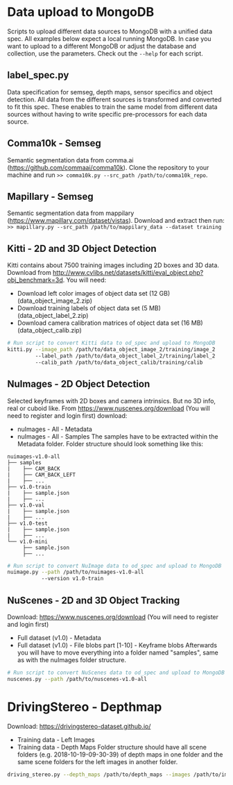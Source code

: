 # Data upload to MongoDB
Scripts to upload different data sources to MongoDB with a unified data spec. All examples below expect a local running MongoDB.
In case you want to upload to a different MongoDB or adjust the database and collection, use the parameters. Check out the `--help` for each script.

## label_spec.py
Data specification for semseg, depth maps, sensor specifics and object detection. All data from the different sources is transformed and converted to
fit this spec. These enables to train the same model from different data sources without having to write specific pre-processors for
each data source.

## Comma10k - Semseg
Semantic segmentation data from comma.ai (https://github.com/commaai/comma10k). Clone the repository to your machine and run
`>> comma10k.py --src_path /path/to/comma10k_repo`.

## Mapillary - Semseg
Semantic segmentation data from mappilary (https://www.mapillary.com/dataset/vistas). Download and extract then run:
`>> mapillary.py --src_path /path/to/mappilary_data --dataset training`

## Kitti - 2D and 3D Object Detection
Kitti contains about 7500 training images including 2D boxes and 3D data. Download from http://www.cvlibs.net/datasets/kitti/eval_object.php?obj_benchmark=3d.
You will need:
- Download left color images of object data set (12 GB) (data_object_image_2.zip)
- Download training labels of object data set (5 MB) (data_object_label_2.zip)
- Download camera calibration matrices of object data set (16 MB) (data_object_calib.zip)

```bash
# Run script to convert Kitti data to od_spec and upload to MongoDB
kitti.py --image_path /path/to/data_object_image_2/training/image_2 
         --label_path /path/to/data_object_label_2/training/label_2
         --calib_path /path/to/data_object_calib/training/calib
```

## NuImages - 2D Object Detection
Selected keyframes with 2D boxes and camera intrinsics. But no 3D info, real or cuboid like.
From https://www.nuscenes.org/download (You will need to register and login first) download:
- nuImages - All - Metadata
- nuImages - All - Samples
The samples have to be extracted within the Metadata folder. Folder structure should look something like this:
```
nuimages-v1.0-all
├── samples
|    ├── CAM_BACK
|    ├── CAM_BACK_LEFT
|    ├── ...
├── v1.0-train
|    ├── sample.json
|    ├── ...
├── v1.0-val
|    ├── sample.json
|    ├── ...
├── v1.0-test
|    ├── sample.json
|    ├── ...
└── v1.0-mini
     ├── sample.json
     ├── ...
```
```bash
# Run script to convert NuImage data to od_spec and upload to MongoDB
nuimage.py --path /path/to/nuimages-v1.0-all 
           --version v1.0-train
```

## NuScenes - 2D and 3D Object Tracking
Download: https://www.nuscenes.org/download (You will need to register and login first)
- Full dataset (v1.0) - Metadata
- Full dataset (v1.0) - File blobs part [1-10] - Keyframe blobs
Afterwards you will have to move everything into a folder named "samples", same as with the nuImages folder structure.
```bash
# Run script to convert NuScenes data to od_spec and upload to MongoDB
nuscenes.py --path /path/to/nuscenes-v1.0-all
```

# DrivingStereo - Depthmap
Download: https://drivingstereo-dataset.github.io/
- Training data - Left Images
- Training data - Depth Maps
Folder structure should have all scene folders (e.g. 2018-10-19-09-30-39) of depth maps in one folder and the same scene folders for the left images in another folder.
```bash
driving_stereo.py --depth_maps /path/to/depth_maps --images /path/to/images
```
